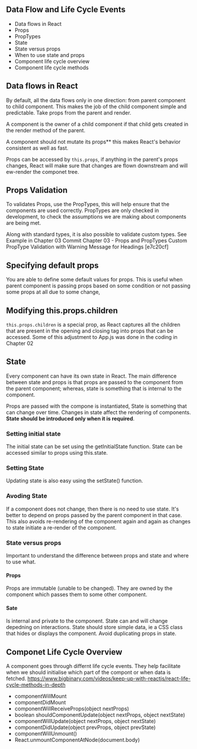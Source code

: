 ## Data Flow and Life Cycle Events

* Data flows in React
* Props
* PropTypes
* State
* State versus props
* When to use state and props
* Component life cycle overview
* Component life cycle methods

## Data flows in React
By default, all the data  flows only in one direction: from parent component to child component.  This makes the job of the child component simple and predictable. Take props from the parent and render.

A component is the owner of a child component if that child gets created in the render method of the parent. 

A component should not mutate its props** this makes React's behavior consistent as well as fast.

Props can be accessed by `this.props`,  if anything in the parent's props changes, React will make sure that changes are flown downstream and will ew-render the componet tree. 

## Props Validation
To validates Props, use the PropTypes, this will help ensure that the components are used correctly. PropTypes are only checked in development, to check the assumptions we are making about components are being met.

Along with standard types, it is also possible to validate custom types. See Example in Chapter 03 Commit  Chapter 03 - Props and PropTypes
Custom PropType Validation with Warning Message for Headings [e7c20cf]

## Specifying default props
You are able to define some default values for props. This is useful when parent component is passing props based on some condition or not passing some props at all due to some change,

## Modifying this.props.children
`this.props.children` is a special prop, as React captures all the children that are present in the opening and closing tag into props that can be accessed. Some of this adjustment to App.js was done in the coding in Chapter 02

## State
Every component can have its own state in React. The main difference between state and props is that props are passed to the component from the parent component; whereas, state is something that is internal to the component.

Props are passed with the compone is instantiated, State is something that can change over time.  Changes in state affect the rendering of components.
**State should be introduced only when it is required**.

### Setting initial state
The initial state can be set using the getInitialState function.
State can be accessed similar to props using this.state.

### Setting State
Updating state is also easy using the setState() function.

### Avoding State
If a component does not change, then there is no need to use state. It's better to depend on props passed by the parent component in that case. This also avoids re-rendering of the component again and again as changes to state initiate a re-render of the component.

### State versus props
Important to understand the difference between props and state and where to use what.
#### Props
Props are immutable (unable to be changed). They are owned by the component which passes them to some other component.
#### Sate
Is internal and private to the component. State can and will change depedning on interactions.
State should store simple data, ie a CSS class that hides or displays the component.
Avoid duplicating props in state.

## Componet Life Cycle Overview
A component goes through differnt life cycle events. They help facilitate when we should initialise which part of the compont or when data is fetched. https://www.bigbinary.com/videos/keep-up-with-reactjs/react-life-cycle-methods-in-depth

* componentWillMount
* componentDidMount
* componentWillReceiveProps(object nextProps)
* boolean shouldComponentUpdate(object nextProps, object nextState)
* componentWillUpdate(object nextProps, object nextState)
* componentDidUpdate(object prevProps, object prevState)
* componentWillUnmount()
* React.unmountComponentAtNode(document.body)